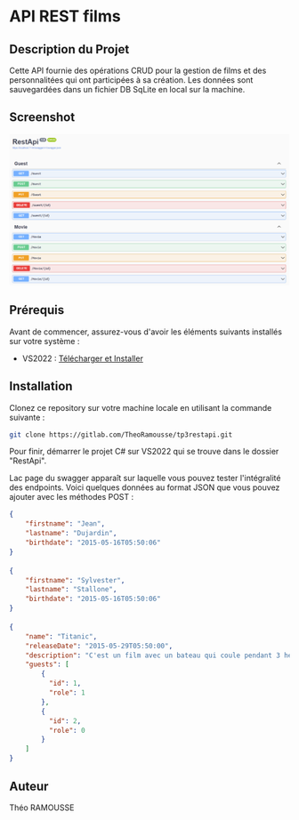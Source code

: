 # API REST films

## Description du Projet

Cette API fournie des opérations CRUD pour la gestion de films et des personnalitées qui ont participées à sa création.
Les données sont sauvegardées dans un fichier DB SqLite en local sur la machine.

## Screenshot

![Swagger de l'API](./images/swagger.png)

## Prérequis

Avant de commencer, assurez-vous d'avoir les éléments suivants installés sur votre système :

- VS2022 : [Télécharger et Installer](https://visualstudio.microsoft.com/fr/downloads/)

## Installation

Clonez ce repository sur votre machine locale en utilisant la commande suivante :
```bash
git clone https://gitlab.com/TheoRamousse/tp3restapi.git
```

Pour finir, démarrer le projet C# sur VS2022 qui se trouve dans le dossier "RestApi".

Lac page du swagger apparaît sur laquelle vous pouvez tester l'intégralité des endpoints. Voici quelques données au format JSON que vous pouvez ajouter avec les méthodes POST : 

```json
{
    "firstname": "Jean",
    "lastname": "Dujardin",
    "birthdate": "2015-05-16T05:50:06"
}

{
    "firstname": "Sylvester",
    "lastname": "Stallone",
    "birthdate": "2015-05-16T05:50:06"
}

{
    "name": "Titanic",
    "releaseDate": "2015-05-29T05:50:00",
    "description": "C'est un film avec un bateau qui coule pendant 3 heures",
    "guests": [
        {
          "id": 1,
          "role": 1
        },
        {
          "id": 2,
          "role": 0
        }
    ]
}
```

## Auteur

Théo RAMOUSSE